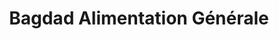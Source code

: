 ---
title: "Bagdad Alimentation Générale"
url: /pau/bagdad-alimentation-generale/
shop: commodité
---